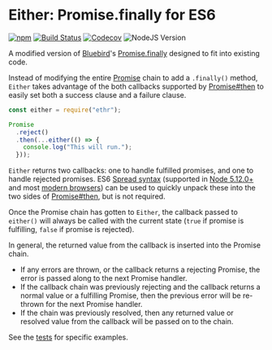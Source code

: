 # Either: Promise.finally for ES6
[![npm](https://img.shields.io/npm/v/ethr.svg)](https://www.npmjs.com/package/ethr)
[![Build Status](https://travis-ci.org/CodeLenny/ethr.svg?branch=master)](https://travis-ci.org/CodeLenny/ethr)
[![Codecov](https://img.shields.io/codecov/c/gh/CodeLenny/ethr.svg)](https://codecov.io/gh/CodeLenny/ethr)
![NodeJS Version](http://img.shields.io/node/v/ethr.svg)

A modified version of [Bluebird][]'s [Promise.finally][] designed to fit into existing code.

Instead of modifying the entire [Promise][] chain to add a `.finally()` method, `Either` takes advantage of the both
callbacks supported by [Promise#then][] to easily set both a success clause and a failure clause.

```js
const either = require("ethr");

Promise
  .reject()
  .then(...either(() => {
    console.log("This will run.");
  }));
```

`Either` returns two callbacks: one to handle fulfilled promises, and one to handle rejected promises.
ES6 [Spread syntax][] (supported in [Node 5.12.0+][spread-node-support] and most [modern browsers][spread-web-support])
can be used to quickly unpack these into the two sides of [Promise#then][], but is not required.

Once the Promise chain has gotten to `Either`, the callback passed to `either()` will always be called with the current
state (`true` if promise is fulfilling, `false` if promise is rejected).

In general, the returned value from the callback is inserted into the Promise chain.

- If any errors are thrown, or the callback returns a rejecting Promise, the error is passed along to the next Promise
  handler.
- If the callback chain was previously rejecting and the callback returns a normal value or a fulfilling Promise, then
  the previous error will be re-thrown for the next Promise handler.
- If the chain was previously resolved, then any returned value or resolved value from the callback will be passed on to
  the chain.

See the [tests](test/behavor/) for specific examples.

[Promise]: https://developer.mozilla.org/en-US/docs/Web/JavaScript/Reference/Global_Objects/Promise
[Promise#then]: https://developer.mozilla.org/en-US/docs/Web/JavaScript/Reference/Global_Objects/Promise/then
[Spread syntax]: https://developer.mozilla.org/en-US/docs/Web/JavaScript/Reference/Operators/Spread_operator
[spread-node-support]: http://node.green/#ES2015-syntax-spread-------operator-with-arrays--in-function-calls
[spread-web-support]: http://kangax.github.io/compat-table/es6/#test-spread_(...)_operator
[Bluebird]: http://bluebirdjs.com/
[Promise.finally]: http://bluebirdjs.com/docs/api/finally.html
